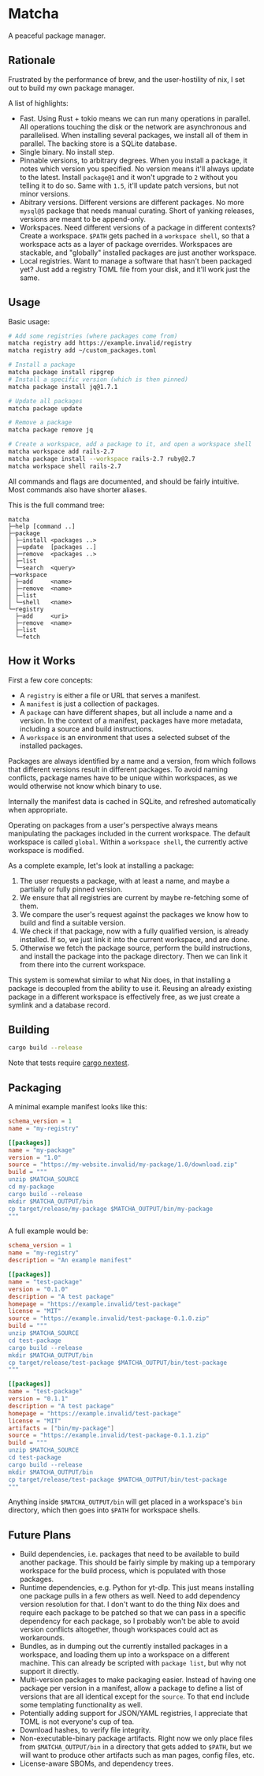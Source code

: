 # Matcha

A peaceful package manager.

## Rationale

Frustrated by the performance of brew, and the user-hostility of nix, I set out
to build my own package manager.

A list of highlights:

- Fast. Using Rust + tokio means we can run many operations in parallel. All
  operations touching the disk or the network are asynchronous and parallelised.
  When installing several packages, we install all of them in parallel. The
  backing store is a SQLite database.
- Single binary. No install step.
- Pinnable versions, to arbitrary degrees. When you install a package, it notes
  which version you specified. No version means it'll always update to the
  latest. Install `package@1` and it won't upgrade to `2` without you telling it
  to do so. Same with `1.5`, it'll update patch versions, but not minor versions.
- Abitrary versions. Different versions are different packages. No more
  `mysql@5` package that needs manual curating. Short of yanking releases,
  versions are meant to be append-only.
- Workspaces. Need different versions of a package in different contexts? Create
  a workspace. `$PATH` gets pached in a `workspace shell`, so that a workspace
  acts as a layer of package overrides. Workspaces are stackable, and "globally"
  installed packages are just another workspace.
- Local registries. Want to manage a software that hasn't been packaged yet?
  Just add a registry TOML file from your disk, and it'll work just the same.

## Usage

Basic usage:

```sh
# Add some registries (where packages come from)
matcha registry add https://example.invalid/registry
matcha registry add ~/custom_packages.toml

# Install a package
matcha package install ripgrep
# Install a specific version (which is then pinned)
matcha package install jq@1.7.1

# Update all packages
matcha package update

# Remove a package
matcha package remove jq

# Create a workspace, add a package to it, and open a workspace shell
matcha workspace add rails-2.7
matcha package install --workspace rails-2.7 ruby@2.7
matcha workspace shell rails-2.7
```

All commands and flags are documented, and should be fairly intuitive. Most
commands also have shorter aliases.

This is the full command tree:

```
matcha
├─help [command ..]
├─package
│ ├─install <packages ..>
│ ├─update  [packages ..]
│ ├─remove  <packages ..>
│ ├─list
│ └─search  <query>
├─workspace
│ ├─add     <name>
│ ├─remove  <name>
│ ├─list
│ └─shell   <name>
└─registry
  ├─add     <uri>
  ├─remove  <name>
  ├─list
  └─fetch
```

## How it Works

First a few core concepts:
- A `registry` is either a file or URL that serves a manifest.
- A `manifest` is just a collection of packages.
- A `package` can have different shapes, but all include a name and a version.
  In the context of a manifest, packages have more metadata, including a source
  and build instructions.
- A `workspace` is an environment that uses a selected subset of the installed
  packages.

Packages are always identified by a name and a version, from which follows that
different versions result in different packages. To avoid naming conflicts,
package names have to be unique within workspaces, as we would otherwise not
know which binary to use.

Internally the manifest data is cached in SQLite, and refreshed automatically
when appropriate.

Operating on packages from a user's perspective always means manipulating the
packages included in the current workspace. The default workspace is called
`global`. Within a `workspace shell`, the currently active workspace is
modified.

As a complete example, let's look at installing a package:

1. The user requests a package, with at least a name, and maybe a partially or
   fully pinned version.
1. We ensure that all registries are current by maybe re-fetching some of them.
1. We compare the user's request against the packages we know how to build and
   find a suitable version.
1. We check if that package, now with a fully qualified version, is already
   installed. If so, we just link it into the current workspace, and are done.
1. Otherwise we fetch the package source, perform the build instructions, and
   install the package into the package directory. Then we can link it from
   there into the current workspace.

This system is somewhat similar to what Nix does, in that installing a package
is decoupled from the ability to use it. Reusing an already existing package in
a different workspace is effectively free, as we just create a symlink and a
database record.

## Building

```sh
cargo build --release
```

Note that tests require [cargo nextest](https://nexte.st/).

## Packaging

A minimal example manifest looks like this:

```toml
schema_version = 1
name = "my-registry"

[[packages]]
name = "my-package"
version = "1.0"
source = "https://my-website.invalid/my-package/1.0/download.zip"
build = """
unzip $MATCHA_SOURCE
cd my-package
cargo build --release
mkdir $MATCHA_OUTPUT/bin
cp target/release/my-package $MATCHA_OUTPUT/bin/my-package
"""
```

A full example would be:

```toml
schema_version = 1
name = "my-registry"
description = "An example manifest"

[[packages]]
name = "test-package"
version = "0.1.0"
description = "A test package"
homepage = "https://example.invalid/test-package"
license = "MIT"
source = "https://example.invalid/test-package-0.1.0.zip"
build = """
unzip $MATCHA_SOURCE
cd test-package
cargo build --release
mkdir $MATCHA_OUTPUT/bin
cp target/release/test-package $MATCHA_OUTPUT/bin/test-package
"""

[[packages]]
name = "test-package"
version = "0.1.1"
description = "A test package"
homepage = "https://example.invalid/test-package"
license = "MIT"
artifacts = ["bin/my-package"]
source = "https://example.invalid/test-package-0.1.1.zip"
build = """
unzip $MATCHA_SOURCE
cd test-package
cargo build --release
mkdir $MATCHA_OUTPUT/bin
cp target/release/test-package $MATCHA_OUTPUT/bin/test-package
"""
```

Anything inside `$MATCHA_OUTPUT/bin` will get placed in a workspace's `bin`
directory, which then goes into `$PATH` for workspace shells.

## Future Plans

- Build dependencies, i.e. packages that need to be available to build another
  package. This should be fairly simple by making up a temporary workspace for
  the build process, which is populated with those packages.
- Runtime dependencies, e.g. Python for yt-dlp. This just means installing one
  package pulls in a few others as well. Need to add dependency version
  resolution for that. I don't want to do the thing Nix does and require each
  package to be patched so that we can pass in a specific dependency for each
  package, so I probably won't be able to avoid version conflicts altogether,
  though workspaces could act as workarounds.
- Bundles, as in dumping out the currently installed packages in a workspace,
  and loading them up into a workspace on a different machine. This can already
  be scripted with `package list`, but why not support it directly.
- Multi-version packages to make packaging easier. Instead of having one package
  per version in a manifest, allow a package to define a list of versions that
  are all identical except for the `source`. To that end include some templating
  functionality as well.
- Potentially adding support for JSON/YAML registries, I appreciate that TOML is
  not everyone's cup of tea.
- Download hashes, to verify file integrity.
- Non-executable-binary package artifacts. Right now we only place files from
  `$MATCHA_OUTPUT/bin` in a directory that gets added to `$PATH`, but we will
  want to produce other artifacts such as man pages, config files, etc.
- License-aware SBOMs, and dependency trees.

